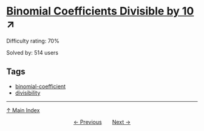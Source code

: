 # [Binomial Coefficients Divisible by 10](https://projecteuler.net/problem=322) ↗️

Difficulty rating: 70%

Solved by: 514 users
## Tags

- [binomial-coefficient](../tags/binomial-coefficient.md)
- [divisibility](../tags/divisibility.md)



---

[↑ Main Index](../README.md)


<div align=center><a href='321.md'>← Previous</a> &nbsp;&nbsp; &nbsp;&nbsp;  <a href='323.md'>Next →</a></div>
